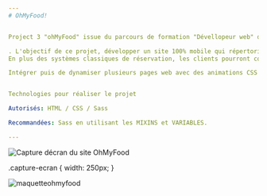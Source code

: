 ```yaml
---
# OhMyFood!


Project 3 "ohMyFood" issue du parcours de formation "Dévellopeur web" de chez OpenClassrooms, réalisé en Juin 2022.

. L'objectif de ce projet, développer un site 100% mobile qui répertorie les menus de restaurants gastronomiques. 
En plus des systèmes classiques de réservation, les clients pourront composer le menu de leur repas pour que les plats soient prêts à leur arrivée. Finis, les temps d'attente au restaurant !

Intégrer puis de dynamiser plusieurs pages web avec des animations CSS en utilisant le préprocesseur Sass.


Technologies pour réaliser le projet

Autorisés: HTML / CSS / Sass

Recommandées: Sass en utilisant les MIXINS et VARIABLES.  

---
```

<img class="capture-ecran"
     src="/Users/bastienaviles/Documents/openclassrooms/projet 3/ohmyfood/images/Capture d’écran ohmyfood_homepage.png"
     alt="Capture décran du site OhMyFood"></img>

.capture-ecran {
    width: 250px;
}

![maquetteohmyfood](https://user-images.githubusercontent.com/101596380/173565354-92809283-20e3-4f7f-a6f1-690b2ce4e428.jpeg)





